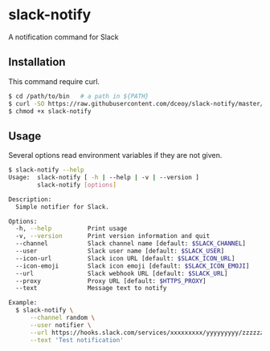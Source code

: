 slack-notify
============

A notification command for Slack

Installation
------------

This command require curl.

```sh
$ cd /path/to/bin   # a path in ${PATH}
$ curl -SO https://raw.githubusercontent.com/dceoy/slack-notify/master/slack-notify
$ chmod +x slack-notify
```

Usage
-----

Several options read environment variables if they are not given.

```sh
$ slack-notify --help
Usage:  slack-notify [ -h | --help | -v | --version ]
        slack-notify [options]

Description:
  Simple notifier for Slack.

Options:
  -h, --help          Print usage
  -v, --version       Print version information and quit
  --channel           Slack channel name [default: $SLACK_CHANNEL]
  --user              Slack user name [default: $SLACK_USER]
  --icon-url          Slack icon URL [default: $SLACK_ICON_URL]
  --icon-emoji        Slack icon emoji [default: $SLACK_ICON_EMOJI]
  --url               Slack webhook URL [default: $SLACK_URL]
  --proxy             Proxy URL [default: $HTTPS_PROXY]
  --text              Message text to notify

Example:
  $ slack-notify \
      --channel random \
      --user notifier \
      --url https://hooks.slack.com/services/xxxxxxxxx/yyyyyyyyy/zzzzzzzzzzzzzzzzzzzzzzzz \
      --text 'Test notification'
```
